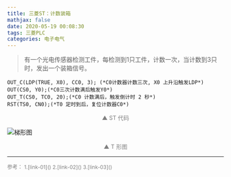 ```yaml
---
title: 三菱ST：计数装箱
mathjax: false
date: 2020-05-19 00:08:30
tags: 三菱PLC
categories: 电子电气
---
```


> 有一个光电传感器检测工件，每检测到1只工件，计数一次，当计数到3只时，发出一个装箱信号。

<!--more-->

```
OUT_C(LDP(TRUE, X0), CC0, 3); (*C0计数器计数三次, X0 上升沿触发LDP*)
OUT(CS0, Y0);(*C0三次计数满后触发Y0*)
OUT_T(CS0, TC0, 20);(*C0 计数满后，触发倒计时 2 秒*)
RST(TS0, CN0);(*T0 定时到后，复位计数器C0*)
```
<div style="font-size:13px;color:gray;text-align:center">▲ ST 代码</div>

![梯形图](http://image.huvjie.com/200519N02_img01.jpg)

<div style="font-size:13px;color:gray;text-align:center">▲ T 形图</div>
<hr/>
<span style="color:gray;font-size:12px">
参考： 
1.[link-01]()
2.[link-02]()
3.[link-03]()
</span>
